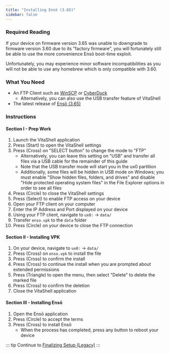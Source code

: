 ```yaml
---
title: "Installing Ensō (3.65)"
sidebar: false
---
```


### Required Reading

If your device on firmware version 3.65 was unable to downgrade to firmware version 3.60 due to its "factory firmware", you will fortunately still be able to use the more convenience Ensō boot-time exploit.

Unfortunately, you may experience minor software incompatibilities as you will not be able to use any homebrew which is only compatible with 3.60.

### What You Need

* An FTP Client such as [WinSCP](https://winscp.net/) or [CyberDuck](https://cyberduck.io/)
  + Alternatively, you can also use the USB transfer feature of VitaShell
* The latest release of [Ensō (3.65)](https://github.com/TheOfficialFloW/enso/releases/latest/)

### Instructions

#### Section I - Prep Work

1. Launch the VitaShell application
1. Press (Start) to open the VitaShell settings
1. Press (Cross) on "SELECT button" to change the mode to "FTP"
    + Alternatively, you can leave this setting on "USB" and transfer all files via a USB cable for the remainder of this guide
    + Note that the USB transfer mode will start you in the ux0 partition
    + Additionally, some files will be hidden in USB mode on Windows; you must enable "Show hidden files, folders, and drives" and disable "Hide protected operating system files" in the File Explorer options in order to see all files
1. Press (Circle) to close the VitaShell settings
1. Press (Select) to enable FTP access on your device
1. Open your FTP client on your computer
1. Enter the IP Address and Port displayed on your device
1. Using your FTP client, navigate to `ux0:` -> `data/`
1. Transfer `enso.vpk` to the `data` folder
1. Press (Circle) on your device to close the FTP connection

#### Section II - Installing VPK

1. On your device, navigate to `ux0:` -> `data/`
1. Press (Cross) on `enso.vpk` to install the file
1. Press (Cross) to confirm the install
1. Press (Cross) to continue the install when you are prompted about extended permissions
1. Press (Triangle) to open the menu, then select "Delete" to delete the marked file
1. Press (Cross) to confirm the deletion
1. Close the VitaShell application

#### Section III - Installing Ensō

1. Open the Ensō application
1. Press (Circle) to accept the terms
1. Press (Cross) to install Ensō
    + When the process has completed, press any button to reboot your device

::: tip
Continue to [Finalizing Setup (Legacy)](finalizing-setup-(legacy))
:::
